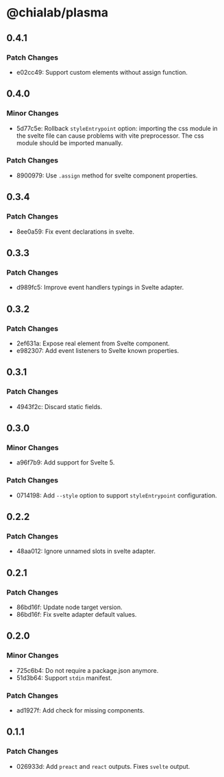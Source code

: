 # @chialab/plasma

## 0.4.1

### Patch Changes

-   e02cc49: Support custom elements without assign function.

## 0.4.0

### Minor Changes

-   5d77c5e: Rollback `styleEntrypoint` option: importing the css module in the svelte file can cause problems with vite preprocessor. The css module should be imported manually.

### Patch Changes

-   8900979: Use `.assign` method for svelte component properties.

## 0.3.4

### Patch Changes

-   8ee0a59: Fix event declarations in svelte.

## 0.3.3

### Patch Changes

-   d989fc5: Improve event handlers typings in Svelte adapter.

## 0.3.2

### Patch Changes

-   2ef631a: Expose real element from Svelte component.
-   e982307: Add event listeners to Svelte known properties.

## 0.3.1

### Patch Changes

-   4943f2c: Discard static fields.

## 0.3.0

### Minor Changes

-   a96f7b9: Add support for Svelte 5.

### Patch Changes

-   0714198: Add `--style` option to support `styleEntrypoint` configuration.

## 0.2.2

### Patch Changes

-   48aa012: Ignore unnamed slots in svelte adapter.

## 0.2.1

### Patch Changes

-   86bd16f: Update node target version.
-   86bd16f: Fix svelte adapter default values.

## 0.2.0

### Minor Changes

-   725c6b4: Do not require a package.json anymore.
-   51d3b64: Support `stdin` manifest.

### Patch Changes

-   ad1927f: Add check for missing components.

## 0.1.1

### Patch Changes

-   026933d: Add `preact` and `react` outputs. Fixes `svelte` output.
